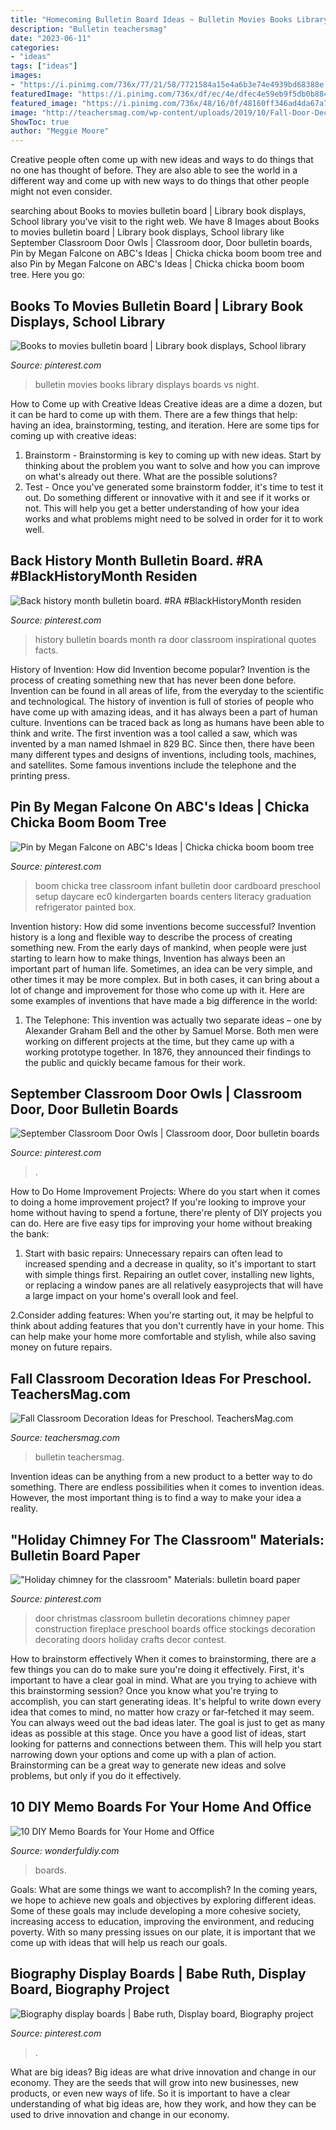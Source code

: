 ```yaml
---
title: "Homecoming Bulletin Board Ideas ~ Bulletin Movies Books Library Displays Boards Vs Night"
description: "Bulletin teachersmag"
date: "2023-06-11"
categories:
- "ideas"
tags: ["ideas"]
images:
- "https://i.pinimg.com/736x/77/21/58/7721584a15e4a6b3e74e4939bd68388e.jpg"
featuredImage: "https://i.pinimg.com/736x/df/ec/4e/dfec4e59eb9f5db0b884e965ef5490ab.jpg"
featured_image: "https://i.pinimg.com/736x/48/16/0f/48160ff346ad4da67a765cda5bfd8d43--infant-classroom-classroom-setup.jpg"
image: "http://teachersmag.com/wp-content/uploads/2019/10/Fall-Door-Decoration1.jpg"
ShowToc: true
author: "Meggie Moore"
---
```



Creative people often come up with new ideas and ways to do things that no one has thought of before. They are also able to see the world in a different way and come up with new ways to do things that other people might not even consider.

	

		
searching about Books to movies bulletin board | Library book displays, School library you've visit to the right web. We have 8 Images about Books to movies bulletin board | Library book displays, School library like September Classroom Door Owls | Classroom door, Door bulletin boards, Pin by Megan Falcone on ABC&#039;s Ideas | Chicka chicka boom boom tree and also Pin by Megan Falcone on ABC&#039;s Ideas | Chicka chicka boom boom tree. Here you go:
		
    
## Books To Movies Bulletin Board | Library Book Displays, School Library

<img loading=lazy src="https://i.pinimg.com/736x/a3/2a/2b/a32a2bd42fb945fa6b979244b3f7af6d.jpg" onerror="this.onerror=null;this.src='https://tse3.mm.bing.net/th?id=OIP.8geC3yjwZCwpnstVmeRvQwHaJ3&amp;pid=15.1';" alt="Books to movies bulletin board | Library book displays, School library">

_Source: pinterest.com_

>bulletin movies books library displays boards vs night. 

	

How to Come up with Creative Ideas
Creative ideas are a dime a dozen, but it can be hard to come up with them. There are a few things that help: having an idea, brainstorming, testing, and iteration. 
Here are some tips for coming up with creative ideas:

1. Brainstorm - Brainstorming is key to coming up with new ideas. Start by thinking about the problem you want to solve and how you can improve on what's already out there. What are the possible solutions? 
2. Test - Once you've generated some brainstorm fodder, it's time to test it out. Do something different or innovative with it and see if it works or not. This will help you get a better understanding of how your idea works and what problems might need to be solved in order for it to work well. 

    
## Back History Month Bulletin Board. #RA #BlackHistoryMonth Residen

<img loading=lazy src="https://i.pinimg.com/736x/45/f7/76/45f7765ed81c057494334116be5ccf05.jpg" onerror="this.onerror=null;this.src='https://tse2.mm.bing.net/th?id=OIP.3BdlWBrpSSgqBjwsmDhndAHaJ3&amp;pid=15.1';" alt="Back history month bulletin board. #RA #BlackHistoryMonth residen">

_Source: pinterest.com_

>history bulletin boards month ra door classroom inspirational quotes facts. 

	

History of Invention: How did Invention become popular?
Invention is the process of creating something new that has never been done before. Invention can be found in all areas of life, from the everyday to the scientific and technological. The history of invention is full of stories of people who have come up with amazing ideas, and it has always been a part of human culture. Inventions can be traced back as long as humans have been able to think and write. The first invention was a tool called a saw, which was invented by a man named Ishmael in 829 BC. Since then, there have been many different types and designs of inventions, including tools, machines, and satellites. Some famous inventions include the telephone and the printing press.

    
## Pin By Megan Falcone On ABC&#039;s Ideas | Chicka Chicka Boom Boom Tree

<img loading=lazy src="https://i.pinimg.com/736x/48/16/0f/48160ff346ad4da67a765cda5bfd8d43--infant-classroom-classroom-setup.jpg" onerror="this.onerror=null;this.src='https://tse2.mm.bing.net/th?id=OIP.t_XYIZljsGy414f7negrjQHaJ3&amp;pid=15.1';" alt="Pin by Megan Falcone on ABC&#039;s Ideas | Chicka chicka boom boom tree">

_Source: pinterest.com_

>boom chicka tree classroom infant bulletin door cardboard preschool setup daycare ec0 kindergarten boards centers literacy graduation refrigerator painted box. 

	

Invention history: How did some inventions become successful?
Invention history is a long and flexible way to describe the process of creating something new. From the early days of mankind, when people were just starting to learn how to make things, Invention has always been an important part of human life. Sometimes, an idea can be very simple, and other times it may be more complex. But in both cases, it can bring about a lot of change and improvement for those who come up with it. Here are some examples of inventions that have made a big difference in the world:
1. The Telephone: This invention was actually two separate ideas – one by Alexander Graham Bell and the other by Samuel Morse. Both men were working on different projects at the time, but they came up with a working prototype together. In 1876, they announced their findings to the public and quickly became famous for their work.


    
## September Classroom Door Owls | Classroom Door, Door Bulletin Boards

<img loading=lazy src="https://i.pinimg.com/736x/df/ec/4e/dfec4e59eb9f5db0b884e965ef5490ab.jpg" onerror="this.onerror=null;this.src='https://tse1.mm.bing.net/th?id=OIP.bgNPDdEbf7NOPPPUPGljQAHaJ3&amp;pid=15.1';" alt="September Classroom Door Owls | Classroom door, Door bulletin boards">

_Source: pinterest.com_

>. 

	

How to Do Home Improvement Projects: Where do you start when it comes to doing a home improvement project?
If you're looking to improve your home without having to spend a fortune, there're plenty of DIY projects you can do. Here are five easy tips for improving your home without breaking the bank:
1. Start with basic repairs: Unnecessary repairs can often lead to increased spending and a decrease in quality, so it's important to start with simple things first. Repairing an outlet cover, installing new lights, or replacing a window panes are all relatively easyprojects that will have a large impact on your home's overall look and feel.

2.Consider adding features: When you're starting out, it may be helpful to think about adding features that you don't currently have in your home. This can help make your home more comfortable and stylish, while also saving money on future repairs.

    
## Fall Classroom Decoration Ideas For Preschool. TeachersMag.com

<img loading=lazy src="http://teachersmag.com/wp-content/uploads/2019/10/Fall-Door-Decoration1.jpg" onerror="this.onerror=null;this.src='https://tse1.mm.bing.net/th?id=OIP.3Qn13xh_uFGZrT-XHioJ-wHaJ4&amp;pid=15.1';" alt="Fall Classroom Decoration Ideas for Preschool. TeachersMag.com">

_Source: teachersmag.com_

>bulletin teachersmag. 

	

Invention ideas can be anything from a new product to a better way to do something. There are endless possibilities when it comes to invention ideas. However, the most important thing is to find a way to make your idea a reality.

    
## &quot;Holiday Chimney For The Classroom&quot; Materials: Bulletin Board Paper

<img loading=lazy src="https://i.pinimg.com/736x/e3/6c/89/e36c899149eeda72dfbb4e15d416a162--classroom-door-classroom-ideas.jpg" onerror="this.onerror=null;this.src='https://tse4.mm.bing.net/th?id=OIP.GyBDrMj_oQ3p-2E0Oa5c3AHaJ4&amp;pid=15.1';" alt="&quot;Holiday chimney for the classroom&quot; Materials: bulletin board paper">

_Source: pinterest.com_

>door christmas classroom bulletin decorations chimney paper construction fireplace preschool boards office stockings decoration decorating doors holiday crafts decor contest. 

	

How to brainstorm effectively
When it comes to brainstorming, there are a few things you can do to make sure you're doing it effectively. First, it's important to have a clear goal in mind. What are you trying to achieve with this brainstorming session? Once you know what you're trying to accomplish, you can start generating ideas. It's helpful to write down every idea that comes to mind, no matter how crazy or far-fetched it may seem. You can always weed out the bad ideas later. The goal is just to get as many ideas as possible at this stage. Once you have a good list of ideas, start looking for patterns and connections between them. This will help you start narrowing down your options and come up with a plan of action. Brainstorming can be a great way to generate new ideas and solve problems, but only if you do it effectively.

    
## 10 DIY Memo Boards For Your Home And Office

<img loading=lazy src="https://cdn.wonderfuldiy.com/wp-content/uploads/2017/01/Office-memo-board.jpg" onerror="this.onerror=null;this.src='https://tse2.mm.bing.net/th?id=OIP.4JKmhIBbEg-CovwsSS7YdQHaE6&amp;pid=15.1';" alt="10 DIY Memo Boards for Your Home and Office">

_Source: wonderfuldiy.com_

>boards. 

	

Goals: What are some things we want to accomplish?
In the coming years, we hope to achieve new goals and objectives by exploring different ideas. Some of these goals may include developing a more cohesive society, increasing access to education, improving the environment, and reducing poverty. With so many pressing issues on our plate, it is important that we come up with ideas that will help us reach our goals.

    
## Biography Display Boards | Babe Ruth, Display Board, Biography Project

<img loading=lazy src="https://i.pinimg.com/736x/77/21/58/7721584a15e4a6b3e74e4939bd68388e.jpg" onerror="this.onerror=null;this.src='https://tse2.mm.bing.net/th?id=OIP.dzhCpPjUtSEOyuVSzAKiKQHaJ3&amp;pid=15.1';" alt="Biography display boards | Babe ruth, Display board, Biography project">

_Source: pinterest.com_

>. 

	

What are big ideas?
Big ideas are what drive innovation and change in our economy. They are the seeds that will grow into new businesses, new products, or even new ways of life. So it is important to have a clear understanding of what big ideas are, how they work, and how they can be used to drive innovation and change in our economy.

